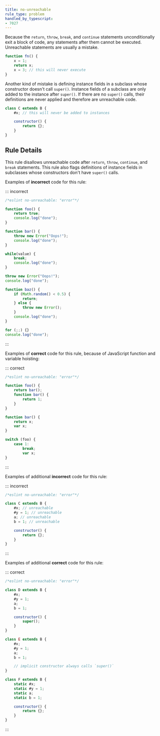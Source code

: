 ```yaml
---
title: no-unreachable
rule_type: problem
handled_by_typescript:
- 7027
---
```




Because the `return`, `throw`, `break`, and `continue` statements unconditionally exit a block of code, any statements after them cannot be executed. Unreachable statements are usually a mistake.

```js
function fn() {
    x = 1;
    return x;
    x = 3; // this will never execute
}
```

Another kind of mistake is defining instance fields in a subclass whose constructor doesn't call `super()`. Instance fields of a subclass are only added to the instance after `super()`. If there are no `super()` calls, their definitions are never applied and therefore are unreachable code.

```js
class C extends B {
    #x; // this will never be added to instances

    constructor() {
        return {};
    }
}
```

## Rule Details

This rule disallows unreachable code after `return`, `throw`, `continue`, and `break` statements. This rule also flags definitions of instance fields in subclasses whose constructors don't have `super()` calls.

Examples of **incorrect** code for this rule:

::: incorrect

```js
/*eslint no-unreachable: "error"*/

function foo() {
    return true;
    console.log("done");
}

function bar() {
    throw new Error("Oops!");
    console.log("done");
}

while(value) {
    break;
    console.log("done");
}

throw new Error("Oops!");
console.log("done");

function baz() {
    if (Math.random() < 0.5) {
        return;
    } else {
        throw new Error();
    }
    console.log("done");
}

for (;;) {}
console.log("done");
```

:::

Examples of **correct** code for this rule, because of JavaScript function and variable hoisting:

::: correct

```js
/*eslint no-unreachable: "error"*/

function foo() {
    return bar();
    function bar() {
        return 1;
    }
}

function bar() {
    return x;
    var x;
}

switch (foo) {
    case 1:
        break;
        var x;
}
```

:::

Examples of additional **incorrect** code for this rule:

::: incorrect

```js
/*eslint no-unreachable: "error"*/

class C extends B {
    #x; // unreachable
    #y = 1; // unreachable
    a; // unreachable
    b = 1; // unreachable

    constructor() {
        return {};
    }
}
```

:::

Examples of additional **correct** code for this rule:

::: correct

```js
/*eslint no-unreachable: "error"*/

class D extends B {
    #x;
    #y = 1;
    a;
    b = 1;

    constructor() {
        super();
    }
}

class E extends B {
    #x;
    #y = 1;
    a;
    b = 1;

    // implicit constructor always calls `super()`
}

class F extends B {
    static #x;
    static #y = 1;
    static a;
    static b = 1;

    constructor() {
        return {};
    }
}
```

:::
